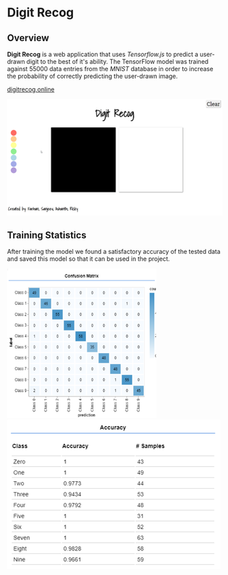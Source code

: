 # Digit Recog

## Overview
**Digit Recog** is a web application that uses *Tensorflow.js* to predict a user-drawn digit to the best of it's ability. The TensorFlow model was trained against 55000 data entries from the *MNIST* database in order to increase the probability of correctly predicting the user-drawn image. 

[digitrecog.online](http://digitrecog.online)

<p align="center">
  <img src="/readme/model.gif">
</p>

## Training Statistics
After training the model we found a satisfactory accuracy of the tested data and saved this model so that it can be used in the project.
<p float="left">
  <img src="/readme/matrix.png" width="350" height="350" />
  <img src="/readme/accuracy.png" width= "500" height="350"/>
</p?
